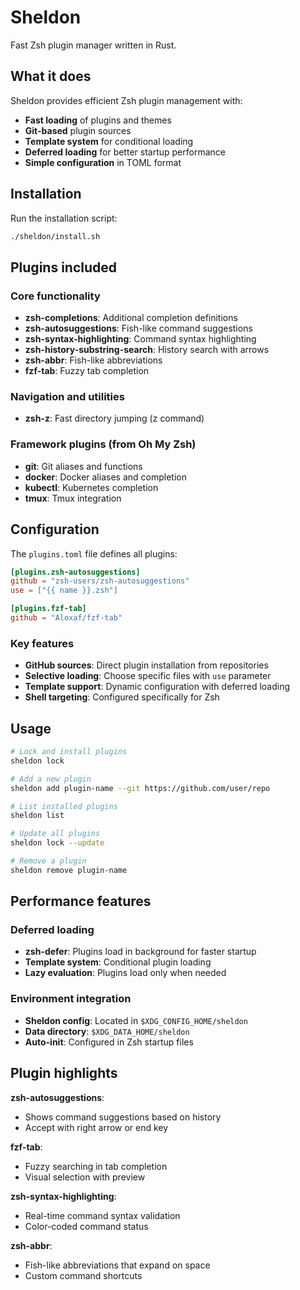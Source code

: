 # Sheldon

Fast Zsh plugin manager written in Rust.

## What it does

Sheldon provides efficient Zsh plugin management with:
- **Fast loading** of plugins and themes
- **Git-based** plugin sources
- **Template system** for conditional loading
- **Deferred loading** for better startup performance
- **Simple configuration** in TOML format

## Installation

Run the installation script:

```bash
./sheldon/install.sh
```

## Plugins included

### Core functionality
- **zsh-completions**: Additional completion definitions
- **zsh-autosuggestions**: Fish-like command suggestions
- **zsh-syntax-highlighting**: Command syntax highlighting
- **zsh-history-substring-search**: History search with arrows
- **zsh-abbr**: Fish-like abbreviations
- **fzf-tab**: Fuzzy tab completion

### Navigation and utilities
- **zsh-z**: Fast directory jumping (z command)

### Framework plugins (from Oh My Zsh)
- **git**: Git aliases and functions
- **docker**: Docker aliases and completion
- **kubectl**: Kubernetes completion
- **tmux**: Tmux integration

## Configuration

The `plugins.toml` file defines all plugins:

```toml
[plugins.zsh-autosuggestions]
github = "zsh-users/zsh-autosuggestions"
use = ["{{ name }}.zsh"]

[plugins.fzf-tab]
github = "Aloxaf/fzf-tab"
```

### Key features

- **GitHub sources**: Direct plugin installation from repositories
- **Selective loading**: Choose specific files with `use` parameter
- **Template support**: Dynamic configuration with deferred loading
- **Shell targeting**: Configured specifically for Zsh

## Usage

```bash
# Lock and install plugins
sheldon lock

# Add a new plugin
sheldon add plugin-name --git https://github.com/user/repo

# List installed plugins
sheldon list

# Update all plugins
sheldon lock --update

# Remove a plugin
sheldon remove plugin-name
```

## Performance features

### Deferred loading
- **zsh-defer**: Plugins load in background for faster startup
- **Template system**: Conditional plugin loading
- **Lazy evaluation**: Plugins load only when needed

### Environment integration
- **Sheldon config**: Located in `$XDG_CONFIG_HOME/sheldon`
- **Data directory**: `$XDG_DATA_HOME/sheldon`
- **Auto-init**: Configured in Zsh startup files

## Plugin highlights

**zsh-autosuggestions**: 
- Shows command suggestions based on history
- Accept with right arrow or end key

**fzf-tab**:
- Fuzzy searching in tab completion
- Visual selection with preview

**zsh-syntax-highlighting**:
- Real-time command syntax validation
- Color-coded command status

**zsh-abbr**:
- Fish-like abbreviations that expand on space
- Custom command shortcuts